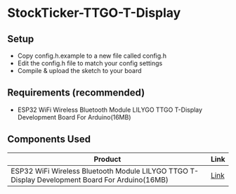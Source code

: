 # StockTicker-TTGO-T-Display

## Setup

- Copy config.h.example to a new file called config.h
- Edit the config.h file to match your config settings
- Compile & upload the sketch to your board

## Requirements (recommended)
* ESP32 WiFi Wireless Bluetooth Module LILYGO TTGO T-Display Development Board For Arduino(16MB)

## Components Used
| Product      | Link |
| ----------- | ----------- |
| ESP32 WiFi Wireless Bluetooth Module LILYGO TTGO T-Display Development Board For Arduino(16MB) | [Link](amazon.co.uk/gp/product/B09WHS11BK) |
